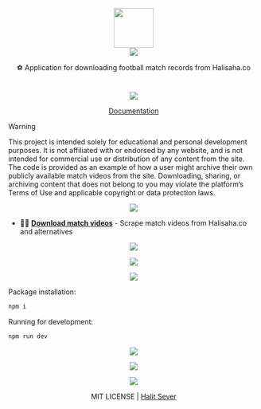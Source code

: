 <p align="center" class="logo-section">
<img src="https://assets.halit.org/api/public/dl/utDmAequ/halisaha.png" height="80" width="80"/>
</br>

<img src="https://halitsever-api.vercel.app/api/repo-title?title=Halisaha+Downloader">

<p align="center">
⚽ Application for downloading football match records from Halisaha.co<br>

<br/>
<br/>
<img src="https://img.shields.io/github/sponsors/halitsever"/>
</p>

<p align="center">
<a align="center" href="#">Documentation</a>
  </p>
</p>

> [!WARNING]
> This project is intended solely for educational and personal development purposes. It is not affiliated with or endorsed by any website, and is not intended for commercial use or distribution of any content from the site.
> The code is provided as an example of how a user might archive their own publicly available match videos from the site. Downloading, sharing, or archiving content that does not belong to you may violate the platform’s Terms of Use and applicable copyright or data protection laws.

<p align="center">
<img src="https://halitsever-api.vercel.app/api/details"/>
</p>

- 🧑‍💻 [**Download match videos**](#) - Scrape match videos from Halisaha.co and alternatives

<p align="center">
  <img src="https://assets.halit.org/api/public/dl/JPnFjhC-/Screenshot%202025-06-06%20at%2004.37.18.png"/>
</p>

<p align="center">
  <img src="https://assets.halit.org/api/public/dl/8y5ItreW/Screenshot%202025-06-06%20at%2004.37.59.png"/>
</p>

<p align="center" >
<img src="https://halitsever-api.vercel.app/api/installation"/>
</p>

Package installation:

```bash
npm i
```

Running for development:

```bash
npm run dev
```

<p align="center" href="https://github.com/halitsever/halisaha-downloader/issues">
<img src="https://halitsever-api.vercel.app/api/issue"/>
</p>

<p align="center">
<img src="https://halitsever-api.vercel.app/api/sponsor"/>
</p>

<p align="center">
<img src="https://halitsever-api.vercel.app/api/license"/>
</p>

<p align="center">
  MIT LICENSE | <a href="https://github.com/halitsever">Halit Sever</a>
</p>
